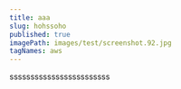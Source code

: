 ```yaml
---
title: aaa
slug: hohssoho
published: true
imagePath: images/test/screenshot.92.jpg
tagNames: aws
---
```

ssssssssssssssssssssssss